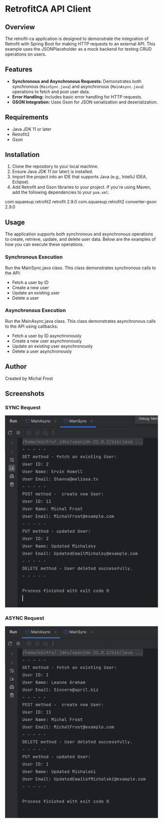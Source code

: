 
# RetrofitCA API Client

## Overview
The retrofit-ca application is designed to demonstrate the integration of Retrofit with Spring Boot for making HTTP requests to an external API. This example uses the JSONPlaceholder as a mock backend for testing CRUD operations on users.

## Features
- **Synchronous and Asynchronous Requests:** Demonstrates both synchronous (`MainSync.java`) and asynchronous (`MainAsync.java`) operations to fetch and post user data.
- **Error Handling:** Includes basic error handling for HTTP requests.
- **GSON Integration:** Uses Gson for JSON serialization and deserialization.

## Requirements
- Java JDK 11 or later
- Retrofit2
- Gson

## Installation
1. Clone the repository to your local machine.
2. Ensure Java JDK 11 (or later) is installed.
3. Import the project into an IDE that supports Java (e.g., IntelliJ IDEA, Eclipse).
4. Add Retrofit and Gson libraries to your project. If you're using Maven, add the following dependencies to your `pom.xml`:

<dependency>
    <groupId>com.squareup.retrofit2</groupId>
    <artifactId>retrofit</artifactId>
    <version>2.9.0</version>
</dependency>
<dependency>
    <groupId>com.squareup.retrofit2</groupId>
    <artifactId>converter-gson</artifactId>
    <version>2.9.0</version>
</dependency>

## Usage 
The application supports both synchronous and asynchronous operations to create, retrieve, update, and delete user data. Below are the examples of how you can execute these operations.

### Synchronous Execution
Run the MainSync.java class. This class demonstrates synchronous calls to the API:

- Fetch a user by ID
- Create a new user
- Update an existing user
- Delete a user

### Asynchronous Execution
  Run the MainAsync.java class. This class demonstrates asynchronous calls to the API using callbacks:

- Fetch a user by ID asynchronously
- Create a new user asynchronously
- Update an existing user asynchronously
- Delete a user asynchronously


## Author
Created by Michal Frost

## Screenshots
### SYNC Request
![Screenshot from 2024-04-18 12-14-48.png](src%2Fmain%2Fresources%2Fimages%2FScreenshot%20from%202024-04-18%2012-14-48.png)



### ASYNC Request
![Screenshot from 2024-04-18 12-14-52.png](src%2Fmain%2Fresources%2Fimages%2FScreenshot%20from%202024-04-18%2012-14-52.png)